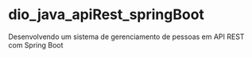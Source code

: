 # dio_java_apiRest_springBoot
Desenvolvendo um sistema de gerenciamento de pessoas em API REST com Spring Boot
